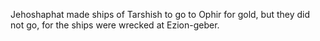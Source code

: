 Jehoshaphat made ships of Tarshish to go to Ophir for gold, but they did not go, for the ships were wrecked at Ezion-geber.
